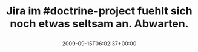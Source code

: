 ---
retweeted: false
source: <a href="http://twitter.com" rel="nofollow">Twitter Web Client</a>
entities:
  hashtags:
  - text: doctrine
    indices:
    - '8'
    - '17'
  symbols: []
  user_mentions: []
  urls: []
display_text_range:
- '0'
- '70'
favorite_count: '0'
id_str: '3999335693'
truncated: false
retweet_count: '0'
id: '3999335693'
created_at: Tue Sep 15 06:02:37 +0000 2009
favorited: false
full_text: 'Jira im #doctrine-project fuehlt sich noch etwas seltsam an. Abwarten.'
lang: de
tags:
- doctrine
- pesos/twitter
date: '2009-09-15T06:02:37+00:00'
src: https://twitter.com/bascht/status/3999335693
original_url: https://twitter.com/bascht/status/3999335693
type: twitter_tweet
text: 'Jira im #doctrine-project fuehlt sich noch etwas seltsam an. Abwarten.'
title: 'Jira im #doctrine-project fuehlt sich noch etwas seltsam an. Abwarten.

  '

---